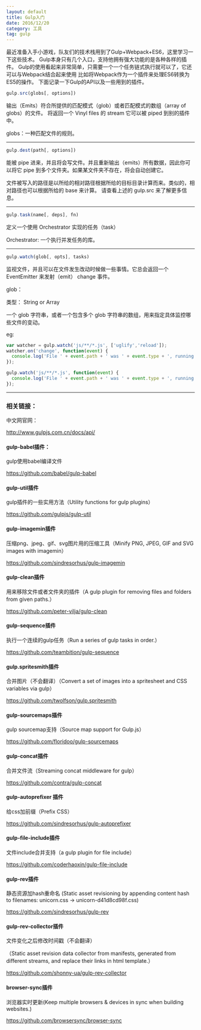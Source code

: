 ```yaml
---
layout: default
title: Gulp入门
date: 2016/12/20
category: 工具
tag: gulp
---
```



最近准备入手小游戏，队友们的技术栈用到了Gulp+Webpack+ES6，这里学习一下这些技术。
Gulp本身只有几个入口，支持他拥有强大功能的是各种各样的插件。
Gulp的使用看起来非常简单，只需要一个一个任务链式执行就可以了，它还可以与Webpack结合起来使用
比如将Webpack作为一个插件来处理ES6转换为ES5的操作。
下面记录一下Gulp的API以及一些用到的插件。


``` javascript
gulp.src(globs[, options])
```
输出（Emits）符合所提供的匹配模式（glob）或者匹配模式的数组（array of globs）的文件。 将返回一个 Vinyl files 的 stream 它可以被 piped 到别的插件中。

globs：一种匹配文件的规则。

---

``` javascript
gulp.dest(path[, options])
```
能被 pipe 进来，并且将会写文件。并且重新输出（emits）所有数据，因此你可以将它 pipe 到多个文件夹。如果某文件夹不存在，将会自动创建它。

文件被写入的路径是以所给的相对路径根据所给的目标目录计算而来。类似的，相对路径也可以根据所给的 base 来计算。 请查看上述的 gulp.src 来了解更多信息。

---

``` javascript
gulp.task(name[, deps], fn)
```
定义一个使用 Orchestrator 实现的任务（task）

Orchestrator: 一个执行并发任务的库。

---

``` javascript
gulp.watch(glob[, opts], tasks)
```
监视文件，并且可以在文件发生改动时候做一些事情。它总会返回一个 EventEmitter 来发射（emit） change 事件。

glob：

类型： String or Array

一个 glob 字符串，或者一个包含多个 glob 字符串的数组，用来指定具体监控哪些文件的变动。

eg:

``` javascript
var watcher = gulp.watch('js/**/*.js', ['uglify','reload']);
watcher.on('change', function(event) {
  console.log('File ' + event.path + ' was ' + event.type + ', running tasks...');
});

gulp.watch('js/**/*.js', function(event) {
  console.log('File ' + event.path + ' was ' + event.type + ', running tasks...');
});
```

---



### 相关链接：

中文网官网：

http://www.gulpjs.com.cn/docs/api/

#### gulp-babel插件：

gulp使用babel编译文件

https://github.com/babel/gulp-babel


#### gulp-util插件

gulp插件的一些实用方法（Utility functions for gulp plugins）

https://github.com/gulpjs/gulp-util


#### gulp-imagemin插件

压缩png、jpeg、gif、svg图片用的压缩工具（Minify PNG, JPEG, GIF and SVG images with imagemin）

https://github.com/sindresorhus/gulp-imagemin


#### gulp-clean插件

用来移除文件或者文件夹的插件（A gulp plugin for removing files and folders from given paths.）

https://github.com/peter-vilja/gulp-clean


#### gulp-sequence插件

执行一个连续的gulp任务（Run a series of gulp tasks in order.）

https://github.com/teambition/gulp-sequence


#### gulp.spritesmith插件

合并图片（不会翻译）（Convert a set of images into a spritesheet and CSS variables via gulp）

https://github.com/twolfson/gulp.spritesmith


#### gulp-sourcemaps插件

gulp sourcemap支持（Source map support for Gulp.js）

https://github.com/floridoo/gulp-sourcemaps


#### gulp-concat插件

合并文件流（Streaming concat middleware for gulp）

https://github.com/contra/gulp-concat


#### gulp-autoprefixer 插件

给css加前缀（Prefix CSS）

https://github.com/sindresorhus/gulp-autoprefixer


#### gulp-file-include插件

文件include合并支持（a gulp plugin for file include）

https://github.com/coderhaoxin/gulp-file-include


#### gulp-rev插件

静态资源加hash重命名
(Static asset revisioning by appending content hash to filenames: unicorn.css → unicorn-d41d8cd98f.css)

https://github.com/sindresorhus/gulp-rev


#### gulp-rev-collector插件

文件变化之后修改时间戳（不会翻译）

（Static asset revision data collector from manifests, generated from different streams, and replace their links in html template.）

https://github.com/shonny-ua/gulp-rev-collector


#### browser-sync插件

浏览器实时更新(Keep multiple browsers & devices in sync when building websites.)

https://github.com/browsersync/browser-sync
















